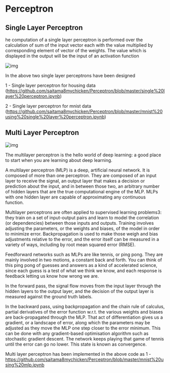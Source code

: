 # Perceptron
## Single Layer Perceptron

he computation of a single layer perceptron is performed over the calculation of sum of the input vector each with the value multiplied by corresponding element of vector of the weights. The value which is displayed in the output will be the input of an activation function

![img](https://www.tutorialspoint.com/tensorflow/images/single_layer_perceptron.jpg)

In the above two single layer perceptrons have been designed

1 - Single layer perceptron for housing data
      (https://github.com/saitama8mychicken/Perceptron/blob/master/single%20layer%20perceptron.ipynb)
      
2 - Single layer perceptron for mnist data
      (https://github.com/saitama8mychicken/Perceptron/blob/master/mnist%20using%20single%20layer%20perceptron.ipynb)


## Multi Layer Perceptron

![img](https://miro.medium.com/proxy/1*eloYEyFrblGHVZhU345PJw.jpeg)

The multilayer perceptron is the hello world of deep learning: a good place to start when you are learning about deep learning.

A multilayer perceptron (MLP) is a deep, artificial neural network. It is composed of more than one perceptron. They are composed of an input layer to receive the signal, an output layer that makes a decision or prediction about the input, and in between those two, an arbitrary number of hidden layers that are the true computational engine of the MLP. MLPs with one hidden layer are capable of approximating any continuous function.

Multilayer perceptrons are often applied to supervised learning problems3: they train on a set of input-output pairs and learn to model the correlation (or dependencies) between those inputs and outputs. Training involves adjusting the parameters, or the weights and biases, of the model in order to minimize error. Backpropagation is used to make those weigh and bias adjustments relative to the error, and the error itself can be measured in a variety of ways, including by root mean squared error (RMSE).

Feedforward networks such as MLPs are like tennis, or ping pong. They are mainly involved in two motions, a constant back and forth. You can think of this ping pong of guesses and answers as a kind of accelerated science, since each guess is a test of what we think we know, and each response is feedback letting us know how wrong we are.

In the forward pass, the signal flow moves from the input layer through the hidden layers to the output layer, and the decision of the output layer is measured against the ground truth labels.

In the backward pass, using backpropagation and the chain rule of calculus, partial derivatives of the error function w.r.t. the various weights and biases are back-propagated through the MLP. That act of differentiation gives us a gradient, or a landscape of error, along which the parameters may be adjusted as they move the MLP one step closer to the error minimum. This can be done with any gradient-based optimisation algorithm such as stochastic gradient descent. The network keeps playing that game of tennis until the error can go no lower. This state is known as convergence.

Multi layer perceptron has been implemented in the above code as
1 - https://github.com/saitama8mychicken/Perceptron/blob/master/mnist%20using%20mlp.ipynb
